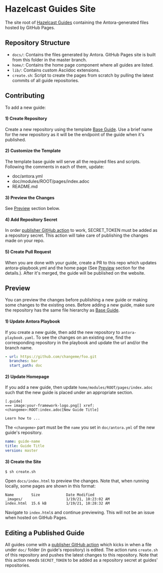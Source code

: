 # Hazelcast Guides Site

The site root of [Hazelcast Guides](https://guides.hazelcast.org) containing the Antora-generated
files hosted by GitHub Pages.

## Repository Structure

- `docs/`: Contains the files generated by Antora. GitHub Pages site is built from this folder in the master branch.
- `home/`: Contains the home page component where all guides are listed.
- `lib/`: Contains custom Asciidoc extensions.
- `create.sh`: Script to create the pages from scratch by pulling the latest commits of all guide repositories.

## Contributing

To add a new guide:

#### 1) Create Repository
 
Create a new repository using the template [Base Guide](https://github.com/hazelcast-guides/base-guide).
Use a brief name for the new repository as it will be the endpoint of the guide when it's published.

#### 2) Customize the Template

The template base guide will serve all the required files and scripts. Following the comments in each of them,
update:

- doc/antora.yml
- doc/modules/ROOT/pages/index.adoc
- README.md

#### 3) Preview the Changes

See [Preview](#preview) section below.

#### 4) Add Repository Secret

In order [publisher GitHub action](https://github.com/hazelcast-guides/base-guide/blob/master/.github/workflows/guide-website-update.yml)
to work, SECRET_TOKEN must be added as a repository secret. This action will take care of publishing the changes
made on your repo.

#### 5) Create Pull Request

When you are done with your guide, create a PR to this repo which updates antora-playbook.yml and the home page
(See [Preview](#preview) section for the details.). After it's merged, the guide will be published on the website.

## Preview

You can preview the changes before publishing a new guide or making some changes to the existing ones. Before adding a 
new guide, make sure the repository has the same file hierarchy as [Base Guide](https://github.com/hazelcast-guides/base-guide).

#### 1) Update Antora Playbook

If you create a new guide, then add the new repository to `antora-playbook.yaml`. To see the changes on an existing one,
find the corresponding repository in the playbook and update the url and/or the branch name.

```yaml
- url: https://github.com/changeme/foo.git
  branches: bar
  start_path: doc
```

#### 2) Update Homepage

If you add a new guide, then update `home/modules/ROOT/pages/index.adoc` such that the new guide is placed under an
appropriate section. 

```
[.guide]
=== image:your-framework-logo.png[] xref:<changeme>:ROOT:index.adoc[New Guide Title]

Learn how to ...
```

The `<changeme>` part must be the `name` you set in `doc/antora.yml` of the new guide's
repository.

```yaml
name: guide-name
title: Guide Title
version: master
```

#### 3) Create the Site

```shell script
$ sh create.sh
```

Open `docs/index.html` to preview the changes. Note that, when running locally, some pages are shown in this format:

```
Name        Size            Date Modified
_images/                    1/19/21, 10:23:02 AM
index.html  15.6 kB         1/19/21, 10:28:32 AM
```

Navigate to `index.html`s and continue previewing. This will not be an issue when hosted on GitHub Pages.

## Editing a Published Guide

All guides come with a [publisher GitHub action](https://github.com/hazelcast-guides/base-guide/blob/master/.github/workflows/guide-website-update.yml)
which kicks in when a file under `doc/` folder (in guide's repository) is edited. The action runs `create.sh` of this
repository and pushes the latest changes to this repository. Note that this action needs `SECRET_TOKEN` to be added as
a repository secret at guides' repositories.
